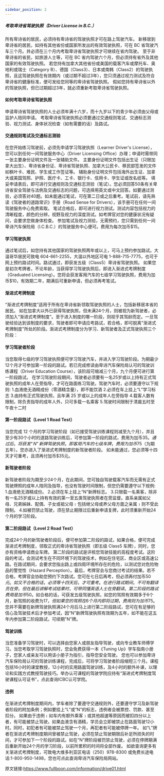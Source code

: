 ```yaml
---
sidebar_position: 2
---
```

##### 考取卑诗省驾驶执照（Driver License in B.C.）
所有卑诗省的居民，必须持有卑诗省的驾驶执照才可在路上驾驶汽车。
新移居到卑诗省的居民，如持有其他省份或国家所发出的有效驾驶执照，可在 BC 省驾驶汽车三个月。并必须在三个月内考取卑诗省驾驶执照才可继续在省内驾驶。
至于非卑诗省的省民，如旅游人士等，可在 BC 省内驾驶六个月，但必须持有省外及其他国家的有效驾驶执照。
若您持有加拿大其他省份或美国的载客汽车或摩托车、奥地利或瑞士（Category B）、德国（Class3）、日本或南韩（Class2）的驾驶执照，且这驾驶执照在有效期内（或过期不超过3年），您只须通过视力测试及符合卑诗省的健康标准，便可发给您同等的卑诗省驾驶执照。
假如您持有卑诗省以外的驾驶执照，但已过期超过3年，就必须重新考取卑诗省驾驶执照。
#### 如何考取卑诗省驾驶执照
申请卑诗省驾驶执照的人士必须年满十六岁，而十九岁以下的青少年必须由父母或监护人陪同申请。
考取卑诗省驾驶执照必须要通过交通规则笔试、交通标志测验、视力测试、身体状况检查（如有需要的话）及路试。
#### 交通规则笔试及交通标志测验
在您开始练习驾驶前，必须先申请学习驾驶执照（Learner Driver's License），您可以到任何一间驾驶服务中心（Driver Licensing Office）办理；申请时需带同一张主要身份证明文件及一张辅助文件。
主要身份证明文件包括出生证（只限加拿大出生）、卑诗省身份证、卑诗省驾驶执照、加拿大公民卡、移民部签发的文件如枫叶卡、难民、学生或工作签证等。
辅助身份证明文件包括海外出生证、加拿大或美国驾照、护照、医疗卡、工卡、银行卡、信用卡、学生证或改名纸等。
填妥申请表后，即可进行交通规则及交通标志测验（笔试）。您必须回答50条有关卑诗省安全驾驶与法例及交通标志的问题，可选择用英文或中文回答。如要通过测验，必须答对40题。如未能通过笔试，可在第二日或之后重考。笔试前，请先熟读《驾驶者的道路常识》手册（Road Sense for Drivers），该手册可在任何一间驾驶服务中心免费索取。
笔试合格后，即可进行视力测试。测试内容包括视力的清晰程度，颜色的分辨，视野及视力的深度测试。如考牌官对您的健康状况有疑问，会要求您做身体检查。
参加笔试及视力测验，无需预约，您只需到任何一间卑诗汽车保险局（I.C.B.C.）的驾驶服务中心便可。费用为每次加币$15。
#### 学习驾驶执照
通过笔试后，如您持有其他国家的驾驶执照两年或以上，可马上预约参加路试。大温哥华居民可致电 604-661-2255，大温以外地区可电 1-888-715-7775，也可于网上预约路试时间。路试通过，即获发五级（Class5）卑诗省驾驶执照。
如果您是初次考牌者，不论年龄，当获得学习驾驶执照后，即进入渐进式考牌制度（Graduated Licensing）。您将会获发客用汽车的七级学习驾驶执照，费用为加币$10，有效期二年，期满后可重新申请，但必须再考笔试。
#### 渐进式考牌制度
“渐进式考牌制度”适用于所有在卑诗省新领取驾驶执照的人士，包括新移居本省的居民。
如在加拿大以外已获得驾驶执照，但未满24个月，则被视为新驾驶者，必须加入“渐进式考牌制度”。至于进入制度的哪一阶段，则视乎其驾龄而定。一旦驾驶经验达到该制度的要求，驾驶者即可申请应考路试，若合格，即可脱离"渐进式考牌制度"所处的阶段。渐进式考牌制度分为学习、新驾驶者及正式驾驶执照三个阶段：
#### 学习驾驶者阶段
当您取得七级的学习驾驶执照便可学习驾驶汽车，并进入学习驾驶阶段。为期最少12个月才可参加第一阶段的路试。若已完成修读由卑诗汽车保险局认可的驾驶训练课程（Driver Education Course），该阶段可缩减三个月，九个月便可进行第一阶段路试。
在学习驾驶阶段期间，驾驶者必须要有一名25岁或以上持有正式驾驶执照的成年人在旁指导，才可在路面练习驾驶。驾驶汽车时，必须要遵守以下规则:
1.血液绝无酒精成份（零酒精含量），即不能饮酒
2.必须在车上挂上“L”学习标志
3.由持有正式驾驶执照，且年满 25 岁或以上的成年人在旁指导
4.载客人数有限制，除负责指导的成年人外，只可多载一名乘客
5.驾驶时间限制于清晨五时至午夜十二时
#### 第一阶段路试（Level 1 Road Test）
当您完成 12 个月的学习驾驶阶段（如已接受驾驶训练课程则减至九个月），并且至少有30个小时的道路驾驶训练后，可参加第一阶段的路试，费用为加币$35。通过后，将获发“N”新牌驾驶执照，即客用汽车的七级车牌，费用为加币$75（为期五年）。您亦进入了渐进式考牌制度的新驾驶者阶段。
如未能通过，您必须等十四天才可重考，且须再付加币$35元。
#### 新驾驶者阶段
新驾驶者阶段为期至少24个月，在此期间，您可独自驾驶载客汽车而无需有正式驾驶牌照的成年人陪同及指导，也没有驾驶时间限制，但您仍需要遵守以下规例:
1.血液绝无酒精成份。
2.必须在车上挂上“N”新牌标志。
3.只限载一名乘客，除非有一名25岁或以上持有有效的第一至五类驾驶执照者在旁监督。直系亲属如父母、兄弟姊妹、配偶、子女或祖父母﹙包括继父母或养父母方面之亲属﹚则不受此限制。
4.如被罚禁止驾驶，须在禁止期限过后重新申请复牌，此时须重新开始24个月的学习阶段。
#### 第二阶段路试（Level 2 Road Test）
完成24个月的新驾驶者阶段后，便可参加第二阶段的路试，如果合格，便可完成渐进式考牌制度，领取正式的卑诗省驾驶执照（即五级 Class5 车牌），同时，您亦有资格申请商业车牌。
第二阶段的路试是评核您驾驶技能的高程度考试。这阶段的考试，会测试考生在不同环境下的驾驶技术，例如在住宅区、商业区或高速公路。在路试期间，会要求您指出路上或四周环境所存在的危险，以测试您对危险物品的警觉性（Hazard Perception）。最后，考牌官会与您商讨考试的结果。若不合格，考牌官会协助您预约下次路试。您可在七日后再考，但必须再付加币$50元。如又不合格的话，必须等十四天后，才可重考。在进行路试期间，不可有翻译员在旁，但在最后讲解考试结果时，可带同懂英语人士在旁翻译。
第二阶段的路试费用是加币$50。如合格的话，可获发五级驾驶执照，如您的驾照有效期多于6个月，新驾照的收费为$17，但如果您的驾照在6个月内即将过期，费用则为加币$75。
您并不需要在新牌驾驶执照满24个月后马上进行第二阶段路试，您可在有足够的信心及驾驶技术后才参加考试，因“N”新牌驾驶执照有效期为五年，如不能在这五年内参加第二阶段路试，可续期"N"牌。
#### 驾驶训练
当您准备学习驾驶时，可以选择由您家人或朋友指导驾驶，或向专业教车师傅学习。当您考取学习驾驶执照时，您会免费获得一本《Tuning Up》学车指南小册子，您家人或亲友可以用该小册子为指引，指导您安全驾驶。
您也可以参加卑诗汽车保险局认可的驾驶训练课程，完成后，可将学习驾驶者阶段缩短三个月。课程包括16小时的课堂教授，12小时的实用路面驾驶训练，及4小时的额外补课，以理论和实践方式教授驾驶技巧。举办认可课程的驾驶学院应持有“渐进式考牌制度驾驶课程认可证书”，点此查询ICBC认可学院。
#### 违例
在渐进式考牌制度期间内，学车者除了要遵守交通规则外，还要遵守学习及新驾驶者阶段的附加条例；例如要挂上“L”或“N”的标志，违例者会被票控、罚款、甚至扣分。
如果由于违例﹙如车内有额外乘客﹚或其他超速等原因而被扣四分以上者，有可能被禁止驾驶。如果血液含有酒精，学员会立即被禁止在路面驾驶12小时。同时，初犯者有可能被禁止驾驶一个月，再犯者有可能被停牌一年。
如“L”牌者在渐进式考牌制度期间曾被禁止驾驶，必须在禁止驾驶期限后补足所损失的时间，才可参加下一个阶段的路试。如在“N”牌阶段被罚禁止驾驶，必须在停牌期满后重新开始24个月的学习阶段，以前所累积的时间将全部作废。
如欲查询更多有关渐进式考牌制度，可致电大维多利亚区电话（250）978-8300 或免费长途电话:1-800-950-1498，您也可点此查询卑诗汽车保险局网站。  

  原文链接:https://www.fullboon.com/information/drive01.html  

    

